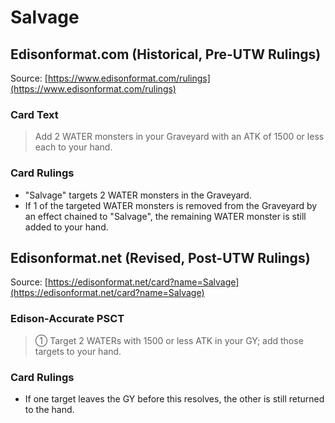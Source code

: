 # Salvage

## Edisonformat.com (Historical, Pre-UTW Rulings)

Source: [https://www.edisonformat.com/rulings](https://www.edisonformat.com/rulings)

### Card Text

> Add 2 WATER monsters in your Graveyard with an ATK of 1500 or less each to your hand.

### Card Rulings

*   "Salvage" targets 2 WATER monsters in the Graveyard.
*   If 1 of the targeted WATER monsters is removed from the Graveyard by an effect chained to "Salvage", the remaining WATER monster is still added to your hand.

## Edisonformat.net (Revised, Post-UTW Rulings)

Source: [https://edisonformat.net/card?name=Salvage](https://edisonformat.net/card?name=Salvage)

### Edison-Accurate PSCT

> ① Target 2 WATERs with 1500 or less ATK in your GY; add those targets to your hand.

### Card Rulings

*   If one target leaves the GY before this resolves, the other is still returned to the hand.
            